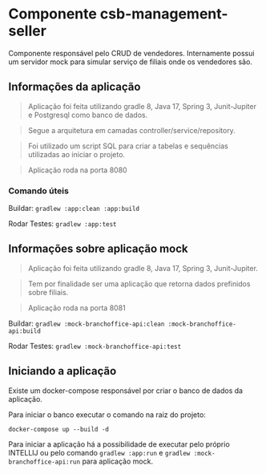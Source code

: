# Componente csb-management-seller

Componente responsável pelo CRUD de vendedores.
Internamente possui um servidor mock para simular serviço de filiais onde os vendedores são.

## Informações da aplicação

> Aplicação foi feita utilizando gradle 8, Java 17, Spring 3, Junit-Jupiter e Postgresql como banco de dados.

> Segue a arquitetura em camadas controller/service/repository.

> Foi utilizado um script SQL para criar a tabelas e sequências utilizadas ao iniciar o projeto.

> Aplicação roda na porta 8080

### Comando úteis

Buildar:
`gradlew :app:clean :app:build`

Rodar Testes:
`gradlew :app:test`

## Informações sobre aplicação mock

> Aplicação foi feita utilizando gradle 8, Java 17, Spring 3, Junit-Jupiter.

> Tem por finalidade ser uma aplicação que retorna dados prefinidos sobre filiais.

> Aplicação roda na porta 8081

Buildar:
`gradlew :mock-branchoffice-api:clean :mock-branchoffice-api:build`

Rodar Testes:
`gradlew :mock-branchoffice-api:test`

## Iniciando a aplicação

Existe um docker-compose responsável por criar o banco de dados da aplicação.

Para iniciar o banco executar o comando na raiz do projeto:

`docker-compose up --build -d`

Para iniciar a aplicação há a possibilidade de executar pelo próprio INTELLIJ
ou pelo comando `gradlew :app:run` e `gradlew :mock-branchoffice-api:run` para aplicação mock.